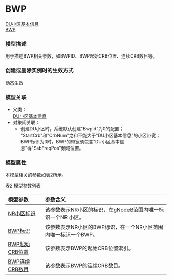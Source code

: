 # BWP[DU小区基本信息](../DU小区基本信息/README.md) <br>[BWP](#) <br>### 模型描述用于描述BWP相关参数，如BWPID、BWP起始CRB位置、连续CRB数目等。### 创建或删除实例时的生效方式动态生效### 模型关联- 父类： <br>[DU小区基本信息](../DU小区基本信息/README.md) <br>- 对象间关联：    - 创建DU小区时，系统默认创建"BwpId"为0的配置；
"StartCrb"和"CrbNum"之和不能大于"DU小区基本信息"的小区带宽；BWP标识为0时，BWP的带宽须包含"DU小区基本信息"得"SsbFreqPos"频域位置。### 模型属性本模型相关的参数如<a href="#t2">表2</a>所示。表2 模型参数列表<table id = "t2"><thread><tr><th align = "left">模型参数</th><th align = "left">参数含义</th></tr></thread><tbody><tr><td id = "NR小区标识-1"><a href = "NR小区标识-1.html">NR小区标识</a></td><td>该参数表示NR小区的标识，在gNodeB范围内唯一标识一个NR 小区。</td></tr><tr><td id = "BWP标识-2"><a href = "BWP标识-2.html">BWP标识</a></td><td>该参数表示NR小区的BWP标识，在一个NR小区范围内唯一标识一个BWP。</td></tr><tr><td id = "BWP起始CRB位置-3"><a href = "BWP起始CRB位置-3.html">BWP起始CRB位置</a></td><td>该参数表示BWP的起始CRB位置索引。</td></tr><tr><td id = "BWP连续CRB数目-4"><a href = "BWP连续CRB数目-4.html">BWP连续CRB数目</a></td><td>该参数表示BWP的连续CRB数目。</td></tr></tbody></table>